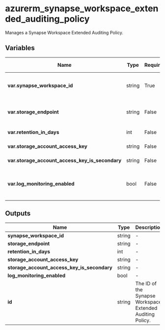 # azurerm_synapse_workspace_extended_auditing_policy

Manages a Synapse Workspace Extended Auditing Policy.

## Variables

| Name | Type | Required? | Default  | possible values | Description |
| ---- | ---- | --------- | -------- | ----------- | ----------- |
| **var.synapse_workspace_id** | string | True | -  |  -  | The ID of the Synapse workspace to set the extended auditing policy. Changing this forces a new resource to be created. | 
| **var.storage_endpoint** | string | False | -  |  -  | The blob storage endpoint (e.g. <https://example.blob.core.windows.net>). This blob storage will hold all extended auditing logs. | 
| **var.retention_in_days** | int | False | `0`  |  -  | The number of days to retain logs for in the storage account. Defaults to `0`. | 
| **var.storage_account_access_key** | string | False | -  |  -  | The access key to use for the auditing storage account. | 
| **var.storage_account_access_key_is_secondary** | string | False | -  |  -  | Is `storage_account_access_key` value the storage's secondary key? | 
| **var.log_monitoring_enabled** | bool | False | `True`  |  -  | Enable audit events to Azure Monitor? To enable server audit events to Azure Monitor, please enable its master database audit events to Azure Monitor. Defaults to `true`. | 



## Outputs

| Name | Type | Description |
| ---- | ---- | --------- | 
| **synapse_workspace_id** | string  | - | 
| **storage_endpoint** | string  | - | 
| **retention_in_days** | int  | - | 
| **storage_account_access_key** | string  | - | 
| **storage_account_access_key_is_secondary** | string  | - | 
| **log_monitoring_enabled** | bool  | - | 
| **id** | string  | The ID of the Synapse Workspace Extended Auditing Policy. | 